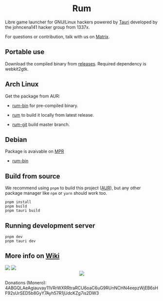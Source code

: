 <div align="center">
  <h1>Rum</h1>
</div>

Libre game launcher for GNU/Linux hackers powered by [Tauri](https://tauri.studio) developed by the johncena141 hacker group from 1337x. 

For questions or contribution, talk with us on [Matrix](https://matrix.to/#/!SlYhhmreXjJylcsjfn:tedomum.net?via=matrix.org&via=tedomum.net).

## Portable use

Download the compiled binary from [releases](https://notabug.org/johncena141/rum/releases). Required dependency is webkit2gtk.

## Arch Linux

Get the package from AUR:

* [rum-bin](https://aur.archlinux.org/packages/rum-bin/) for pre-compiled binary.

* [rum](https://aur.archlinux.org/packages/rum/) to build it locally from latest release.

* [rum-git](https://aur.archlinux.org/packages/rum-git/) build master branch.

## Debian

Package is avaivable on [MPR](https://makedeb.hunterwittenborn.com/mpr/using-the-mpr/installing-packages/) 

* [rum-bin](https://mpr.hunterwittenborn.com/packages/rum-bin)

## Build from source

We recommend using `pnpm` to build this project ([AUR](https://aur.archlinux.org/packages/pnpm/)), but any other
package manager like `npm` or `yarn` should work too.

```
pnpm install
pnpm build
pnpm tauri build
```

## Running development server

```
pnpm dev
pnpm tauri dev
```

## More info on [Wiki](https://notabug.org/johncena141/rum/wiki)

<img src="https://i.postimg.cc/nL9MJ4Df/ytryrty.png">
<img src="https://i.postimg.cc/wTF1cTpZ/6456.pngg">

<div align="center">
  <img src="https://i.postimg.cc/bvj89mLW/434.png">
</div>

Donations (Monero): 4ABGQLAeAgiauvay11VRrWXRRtraRCU6oaC6uG9RUnNCHN4eepzWjEB6sHF92sUrSED5b8GyY7Ayh57R1jUdcKZg7is2DW3
